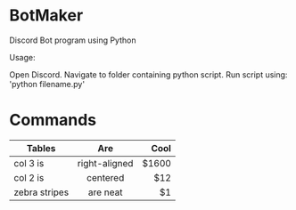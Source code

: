# BotMaker
Discord Bot program using Python

Usage:

Open Discord.
Navigate to folder containing python script.
Run script using: 'python filename.py'

# Commands

| Tables        | Are           | Cool  |
| ------------- |:-------------:| -----:|
| col 3 is      | right-aligned | $1600 |
| col 2 is      | centered      |   $12 |
| zebra stripes | are neat      |    $1 |
